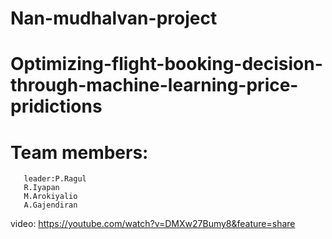 # Nan-mudhalvan-project
# Optimizing-flight-booking-decision-through-machine-learning-price-pridictions
# Team members:
       leader:P.Ragul        
       R.Iyapan
       M.Arokiyalio
       A.Gajendiran
 video: https://youtube.com/watch?v=DMXw27Bumy8&feature=share
 
